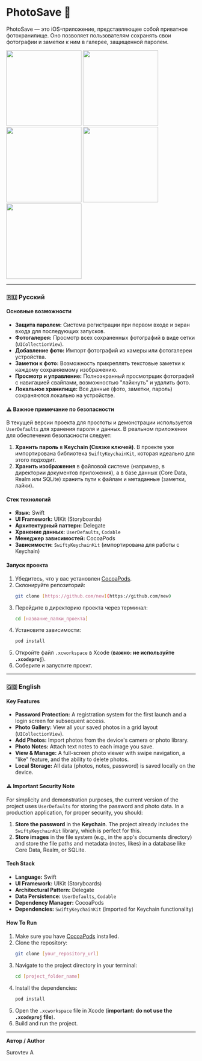 # PhotoSave 🔐

PhotoSave — это iOS-приложение, представляющее собой приватное фотохранилище. Оно позволяет пользователям сохранять свои фотографии и заметки к ним в галерее, защищенной паролем.

<img src="https://github.com/user-attachments/assets/a804274d-d32d-4060-a711-49ded5edb690" width="200" />
<img src="https://github.com/user-attachments/assets/79df99bb-c5f9-4a34-a7d6-32bb2deadaa6" width="200" />
<img src="https://github.com/user-attachments/assets/e2b08bfc-0443-434a-9bbf-867b713d3729" width="200" />
<img src="https://github.com/user-attachments/assets/c1e8c094-fff2-49dd-9b68-d978b373d137" width="200" />
<img src="https://github.com/user-attachments/assets/791b393b-522c-46e8-a8d6-7156b0f0d810" width="200" />



---

### 🇷🇺 Русский

#### Основные возможности

-   **Защита паролем:** Система регистрации при первом входе и экран входа для последующих запусков.
-   **Фотогалерея:** Просмотр всех сохраненных фотографий в виде сетки (`UICollectionView`).
-   **Добавление фото:** Импорт фотографий из камеры или фотогалереи устройства.
-   **Заметки к фото:** Возможность прикреплять текстовые заметки к каждому сохраняемому изображению.
-   **Просмотр и управление:** Полноэкранный просмотрщик фотографий с навигацией свайпами, возможностью "лайкнуть" и удалить фото.
-   **Локальное хранилище:** Все данные (фото, заметки, пароль) сохраняются локально на устройстве.

#### ⚠️ Важное примечание по безопасности

В текущей версии проекта для простоты и демонстрации используется `UserDefaults` для хранения пароля и данных. В реальном приложении для обеспечения безопасности следует:
1.  **Хранить пароль** в **Keychain (Связке ключей)**. В проекте уже импортирована библиотека `SwiftyKeychainKit`, которая идеально для этого подходит.
2.  **Хранить изображения** в файловой системе (например, в директории документов приложения), а в базе данных (Core Data, Realm или SQLite) хранить пути к файлам и метаданные (заметки, лайки).

#### Стек технологий

-   **Язык:** Swift
-   **UI Framework:** UIKit (Storyboards)
-   **Архитектурный паттерн:** Delegate
-   **Хранение данных:** `UserDefaults`, `Codable`
-   **Менеджер зависимостей:** CocoaPods
-   **Зависимости:** `SwiftyKeychainKit` (импортирована для работы с Keychain)

#### Запуск проекта

1.  Убедитесь, что у вас установлен [CocoaPods](https://cocoapods.org/).
2.  Склонируйте репозиторий:
    ```bash
    git clone [https://github.com/new](https://github.com/new)
    ```
3.  Перейдите в директорию проекта через терминал:
    ```bash
    cd [название_папки_проекта]
    ```
4.  Установите зависимости:
    ```bash
    pod install
    ```
5.  Откройте файл `.xcworkspace` в Xcode (**важно: не используйте `.xcodeproj`**).
6.  Соберите и запустите проект.

---

### 🇬🇧 English

#### Key Features

-   **Password Protection:** A registration system for the first launch and a login screen for subsequent access.
-   **Photo Gallery:** View all your saved photos in a grid layout (`UICollectionView`).
-   **Add Photos:** Import photos from the device's camera or photo library.
-   **Photo Notes:** Attach text notes to each image you save.
-   **View & Manage:** A full-screen photo viewer with swipe navigation, a "like" feature, and the ability to delete photos.
-   **Local Storage:** All data (photos, notes, password) is saved locally on the device.

#### ⚠️ Important Security Note

For simplicity and demonstration purposes, the current version of the project uses `UserDefaults` for storing the password and photo data. In a production application, for proper security, you should:
1.  **Store the password** in the **Keychain**. The project already includes the `SwiftyKeychainKit` library, which is perfect for this.
2.  **Store images** in the file system (e.g., in the app's documents directory) and store the file paths and metadata (notes, likes) in a database like Core Data, Realm, or SQLite.

#### Tech Stack

-   **Language:** Swift
-   **UI Framework:** UIKit (Storyboards)
-   **Architectural Pattern:** Delegate
-   **Data Persistence:** `UserDefaults`, `Codable`
-   **Dependency Manager:** CocoaPods
-   **Dependencies:** `SwiftyKeychainKit` (imported for Keychain functionality)

#### How To Run

1.  Make sure you have [CocoaPods](https://cocoapods.org/) installed.
2.  Clone the repository:
    ```bash
    git clone [your_repository_url]
    ```
3.  Navigate to the project directory in your terminal:
    ```bash
    cd [project_folder_name]
    ```
4.  Install the dependencies:
    ```bash
    pod install
    ```
5.  Open the `.xcworkspace` file in Xcode (**important: do not use the `.xcodeproj` file**).
6.  Build and run the project.

---

**Автор / Author**

Surovtev A
